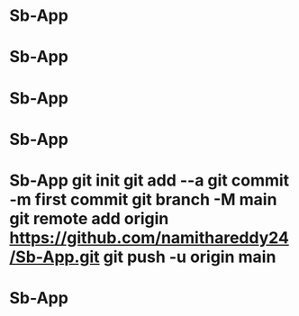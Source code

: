 # Sb-App
# Sb-App
# Sb-App
# Sb-App
# Sb-App git init git add --a git commit -m first commit git branch -M main git remote add origin https://github.com/namithareddy24/Sb-App.git git push -u origin main
# Sb-App
